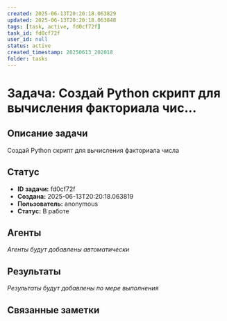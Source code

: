 ```yaml
---
created: 2025-06-13T20:20:18.063829
updated: 2025-06-13T20:20:18.063848
tags: [task, active, fd0cf72f]
task_id: fd0cf72f
user_id: null
status: active
created_timestamp: 20250613_202018
folder: tasks
---
```


# Задача: Создай Python скрипт для вычисления факториала чис...

## Описание задачи

Создай Python скрипт для вычисления факториала числа

## Статус
- **ID задачи:** fd0cf72f
- **Создана:** 2025-06-13T20:20:18.063819
- **Пользователь:** anonymous
- **Статус:** В работе

## Агенты
*Агенты будут добавлены автоматически*

## Результаты
*Результаты будут добавлены по мере выполнения*

## Связанные заметки
